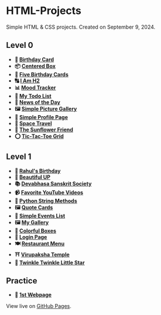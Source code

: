 # HTML-Projects

Simple HTML & CSS projects. Created on September 9, 2024.

## Level 0

- **🎂 [Birthday Card](https://vidhatrihr.github.io/html-projects/Level-0/birthday-card)**
- **📦 [Centered Box](https://vidhatrihr.github.io/html-projects/Level-0/centered-box)**
- **🎂 [Five Birthday Cards](https://vidhatrihr.github.io/html-projects/Level-0/five-birthday-cards)**
- **🔠 [I Am H2](https://vidhatrihr.github.io/html-projects/Level-0/i-am-h2)**
- **📊 [Mood Tracker](https://vidhatrihr.github.io/html-projects/Level-0/mood-tracker)**
- **📝 [My Todo List](https://vidhatrihr.github.io/html-projects/Level-0/my-todo-list)**
- **📰 [News of the Day](https://vidhatrihr.github.io/html-projects/Level-0/news-of-the-day)**
- **🖼️ [Simple Picture Gallery](https://vidhatrihr.github.io/html-projects/Level-0/simple-picture-gallery)**
- **👤 [Simple Profile Page](https://vidhatrihr.github.io/html-projects/Level-0/simple-profile-page)**
- **🚀 [Space Travel](https://vidhatrihr.github.io/html-projects/Level-0/space-travel)**
- **🌻 [The Sunflower Friend](https://vidhatrihr.github.io/html-projects/Level-0/the-sunflower-friend)**
- **⭕ [Tic-Tac-Toe Grid](https://vidhatrihr.github.io/html-projects/Level-0/tic-tac-toe-grid)**

## Level 1

- **🌅 [Rahul's Birthday](https://vidhatrihr.github.io/html-projects/Level-1/Rahul's-Birthday)**
- **🌅 [Beautiful UP](https://vidhatrihr.github.io/html-projects/Level-1/beautiful-UP)**
- **📚 [Devabhasa Sanskrit Society](https://vidhatrihr.github.io/html-projects/Level-1/devabhasa-sanskrit-society)**
- **📹 [Favorite YouTube Videos](https://vidhatrihr.github.io/html-projects/Level-1/favorite-youtube-videos)**
- **🐍 [Python String Methods](https://vidhatrihr.github.io/html-projects/Level-1/python-string-methods)**
- **🖼️ [Quote Cards](https://vidhatrihr.github.io/html-projects/Level-1/quote-cards)**
- **📅 [Simple Events List](https://vidhatrihr.github.io/html-projects/Level-1/simple-events-list)**
- **🖼️ [My Gallery](https://vidhatrihr.github.io/html-projects/Level-1/my-gallery)**
- **🎨 [Colorful Boxes](https://vidhatrihr.github.io/html-projects/Level-1/colorful-boxes)**
- **🔐 [Login Page](https://vidhatrihr.github.io/html-projects/Level-1/login-page)**
- **🍽️ [Restaurant Menu](https://vidhatrihr.github.io/html-projects/Level-1/restaurant-menu)**
- **⛩️ [Virupaksha Temple](https://vidhatrihr.github.io/html-projects/Level-1/virupaksha-temple)**
- **🎵 [Twinkle Twinkle Little Star](https://vidhatrihr.github.io/html-projects/Level-1/twinkle-twinkle-little-star)**

## Practice

- **🌟 [1st Webpage](https://vidhatrihr.github.io/html-projects/Practice/1st-webpage.html)**

View live on [GitHub Pages](https://vidhatrihr.github.io/html-projects).
